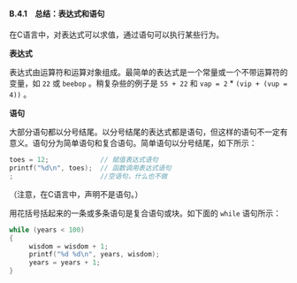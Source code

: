 #### B.4.1　总结：表达式和语句

在C语言中，对表达式可以求值，通过语句可以执行某些行为。

**表达式**

表达式由运算符和运算对象组成。最简单的表达式是一个常量或一个不带运算符的变量，如 `22` 或 `beebop` 。稍复杂些的例子是 `55 + 22` 和 `vap = 2`  *  `(vip + (vup = 4))` 。

**语句**

大部分语句都以分号结尾。以分号结尾的表达式都是语句，但这样的语句不一定有意义。语句分为简单语句和复合语句。简单语句以分号结尾，如下所示：

```c
toes = 12;             // 赋值表达式语句
printf("%d\n", toes);  // 函数调用表达式语句
;                      //空语句，什么也不做
```

（注意，在C语言中，声明不是语句。）

用花括号括起来的一条或多条语句是复合语句或块。如下面的 `while` 语句所示：

```c
while (years < 100)
{
     wisdom = wisdom + 1;
     printf("%d %d\n", years, wisdom);
     years = years + 1;
}
```

